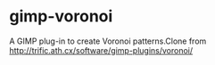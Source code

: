 # gimp-voronoi
A GIMP plug-in to create Voronoi patterns.Clone from http://trific.ath.cx/software/gimp-plugins/voronoi/
